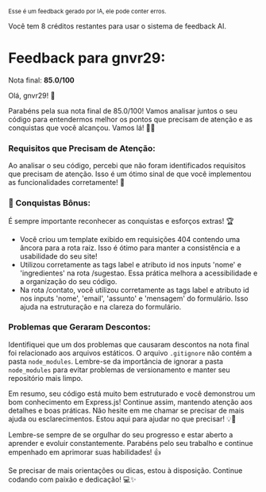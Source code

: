 <sup>Esse é um feedback gerado por IA, ele pode conter erros.</sup>

Você tem 8 créditos restantes para usar o sistema de feedback AI.

# Feedback para gnvr29:

Nota final: **85.0/100**

Olá, gnvr29! 🚀

Parabéns pela sua nota final de 85.0/100! Vamos analisar juntos o seu código para entendermos melhor os pontos que precisam de atenção e as conquistas que você alcançou. Vamos lá! 🕵️‍♂️

### Requisitos que Precisam de Atenção:
Ao analisar o seu código, percebi que não foram identificados requisitos que precisam de atenção. Isso é um ótimo sinal de que você implementou as funcionalidades corretamente! 👏

### 🎉 Conquistas Bônus:
É sempre importante reconhecer as conquistas e esforços extras! 🏆
- Você criou um template exibido em requisições 404 contendo uma âncora para a rota raiz. Isso é ótimo para manter a consistência e a usabilidade do seu site!
- Utilizou corretamente as tags label e atributo id nos inputs 'nome' e 'ingredientes' na rota /sugestao. Essa prática melhora a acessibilidade e a organização do seu código.
- Na rota /contato, você utilizou corretamente as tags label e atributo id nos inputs 'nome', 'email', 'assunto' e 'mensagem' do formulário. Isso ajuda na estruturação e na clareza do formulário.

### Problemas que Geraram Descontos:
Identifiquei que um dos problemas que causaram descontos na nota final foi relacionado aos arquivos estáticos. O arquivo `.gitignore` não contém a pasta `node_modules`. Lembre-se da importância de ignorar a pasta `node_modules` para evitar problemas de versionamento e manter seu repositório mais limpo.

Em resumo, seu código está muito bem estruturado e você demonstrou um bom conhecimento em Express.js! Continue assim, mantendo atenção aos detalhes e boas práticas. Não hesite em me chamar se precisar de mais ajuda ou esclarecimentos. Estou aqui para ajudar no que precisar! 💡🚀

Lembre-se sempre de se orgulhar do seu progresso e estar aberto a aprender e evoluir constantemente. Parabéns pelo seu trabalho e continue empenhado em aprimorar suas habilidades! 👍

Se precisar de mais orientações ou dicas, estou à disposição. Continue codando com paixão e dedicação! 💻✨